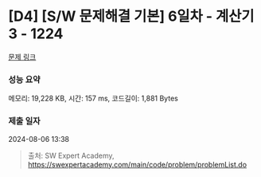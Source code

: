 # [D4] [S/W 문제해결 기본] 6일차 - 계산기3 - 1224 

[문제 링크](https://swexpertacademy.com/main/code/problem/problemDetail.do?contestProbId=AV14tDX6AFgCFAYD) 

### 성능 요약

메모리: 19,228 KB, 시간: 157 ms, 코드길이: 1,881 Bytes

### 제출 일자

2024-08-06 13:38



> 출처: SW Expert Academy, https://swexpertacademy.com/main/code/problem/problemList.do